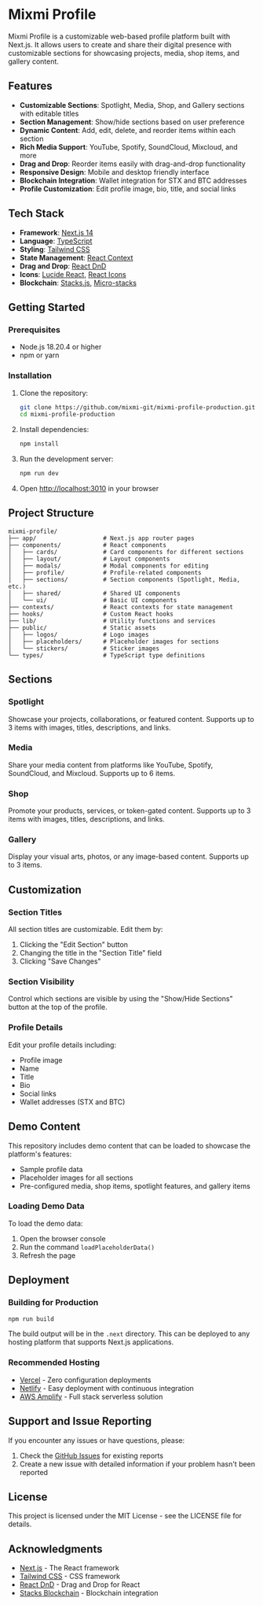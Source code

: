 # Mixmi Profile

Mixmi Profile is a customizable web-based profile platform built with Next.js. It allows users to create and share their digital presence with customizable sections for showcasing projects, media, shop items, and gallery content.

## Features

- **Customizable Sections**: Spotlight, Media, Shop, and Gallery sections with editable titles
- **Section Management**: Show/hide sections based on user preference
- **Dynamic Content**: Add, edit, delete, and reorder items within each section
- **Rich Media Support**: YouTube, Spotify, SoundCloud, Mixcloud, and more
- **Drag and Drop**: Reorder items easily with drag-and-drop functionality
- **Responsive Design**: Mobile and desktop friendly interface
- **Blockchain Integration**: Wallet integration for STX and BTC addresses
- **Profile Customization**: Edit profile image, bio, title, and social links

## Tech Stack

- **Framework**: [Next.js 14](https://nextjs.org/)
- **Language**: [TypeScript](https://www.typescriptlang.org/)
- **Styling**: [Tailwind CSS](https://tailwindcss.com/)
- **State Management**: [React Context](https://react.dev/reference/react/createContext)
- **Drag and Drop**: [React DnD](https://react-dnd.github.io/react-dnd/)
- **Icons**: [Lucide React](https://lucide.dev/), [React Icons](https://react-icons.github.io/)
- **Blockchain**: [Stacks.js](https://github.com/stacks-network/stacks.js), [Micro-stacks](https://github.com/fungible-systems/micro-stacks)

## Getting Started

### Prerequisites

- Node.js 18.20.4 or higher
- npm or yarn

### Installation

1. Clone the repository:
   ```bash
   git clone https://github.com/mixmi-git/mixmi-profile-production.git
   cd mixmi-profile-production
   ```

2. Install dependencies:
   ```bash
   npm install
   ```

3. Run the development server:
   ```bash
   npm run dev
   ```

4. Open [http://localhost:3010](http://localhost:3010) in your browser

## Project Structure

```
mixmi-profile/
├── app/                   # Next.js app router pages
├── components/            # React components
│   ├── cards/             # Card components for different sections
│   ├── layout/            # Layout components
│   ├── modals/            # Modal components for editing
│   ├── profile/           # Profile-related components
│   ├── sections/          # Section components (Spotlight, Media, etc.)
│   ├── shared/            # Shared UI components
│   └── ui/                # Basic UI components
├── contexts/              # React contexts for state management
├── hooks/                 # Custom React hooks
├── lib/                   # Utility functions and services
├── public/                # Static assets
│   ├── logos/             # Logo images
│   ├── placeholders/      # Placeholder images for sections
│   └── stickers/          # Sticker images
└── types/                 # TypeScript type definitions
```

## Sections

### Spotlight

Showcase your projects, collaborations, or featured content. Supports up to 3 items with images, titles, descriptions, and links.

### Media

Share your media content from platforms like YouTube, Spotify, SoundCloud, and Mixcloud. Supports up to 6 items.

### Shop

Promote your products, services, or token-gated content. Supports up to 3 items with images, titles, descriptions, and links.

### Gallery

Display your visual arts, photos, or any image-based content. Supports up to 3 items.

## Customization

### Section Titles

All section titles are customizable. Edit them by:
1. Clicking the "Edit Section" button
2. Changing the title in the "Section Title" field
3. Clicking "Save Changes"

### Section Visibility

Control which sections are visible by using the "Show/Hide Sections" button at the top of the profile.

### Profile Details

Edit your profile details including:
- Profile image
- Name
- Title
- Bio
- Social links
- Wallet addresses (STX and BTC)

## Demo Content

This repository includes demo content that can be loaded to showcase the platform's features:

- Sample profile data
- Placeholder images for all sections
- Pre-configured media, shop items, spotlight features, and gallery items

### Loading Demo Data

To load the demo data:

1. Open the browser console
2. Run the command `loadPlaceholderData()`
3. Refresh the page

## Deployment

### Building for Production

```bash
npm run build
```

The build output will be in the `.next` directory. This can be deployed to any hosting platform that supports Next.js applications.

### Recommended Hosting

- [Vercel](https://vercel.com) - Zero configuration deployments
- [Netlify](https://netlify.com) - Easy deployment with continuous integration
- [AWS Amplify](https://aws.amazon.com/amplify/) - Full stack serverless solution

## Support and Issue Reporting

If you encounter any issues or have questions, please:

1. Check the [GitHub Issues](https://github.com/mixmi-git/mixmi-profile-production/issues) for existing reports
2. Create a new issue with detailed information if your problem hasn't been reported

## License

This project is licensed under the MIT License - see the LICENSE file for details.

## Acknowledgments

- [Next.js](https://nextjs.org/) - The React framework
- [Tailwind CSS](https://tailwindcss.com/) - CSS framework
- [React DnD](https://react-dnd.github.io/react-dnd/) - Drag and Drop for React
- [Stacks Blockchain](https://www.stacks.co/) - Blockchain integration 